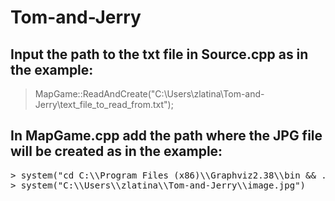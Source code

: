# Tom-and-Jerry

## Input the path to the txt file in Source.cpp as in the example: ##
> MapGame::ReadAndCreate("C:\\Users\\zlatina\\Tom-and-Jerry\\text_file_to_read_from.txt");

## In MapGame.cpp add the path where the JPG file will be created as in the example: ##
<pre>
> system("cd C:\\Program Files (x86)\\Graphviz2.38\\bin && .\\dot -Tjpg C:\\Users\\zlatina\\Tom-and-Jerry\\tomjerry2.dot -o C:\\Users\\zlatina\\Tom-and-Jerry\\image.jpg")      
> system("C:\\Users\\zlatina\\Tom-and-Jerry\\image.jpg")   
</pre>


